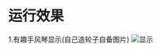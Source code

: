 # 运行效果
 1.有趣手风琴显示(自己造轮子自备图片)
 ![显示](http://114.215.91.58/Blog//static/userImages/20180507/1525678635177057436.jpg)

